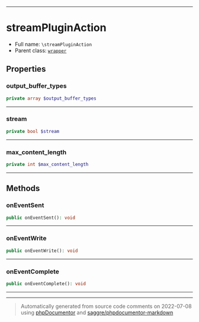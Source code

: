 ***

# streamPluginAction





* Full name: `\streamPluginAction`
* Parent class: [`wrapper`](./yxorP/inc/wrapper.md)



## Properties


### output_buffer_types



```php
private array $output_buffer_types
```






***

### stream



```php
private bool $stream
```






***

### max_content_length



```php
private int $max_content_length
```






***

## Methods


### onEventSent



```php
public onEventSent(): void
```











***

### onEventWrite



```php
public onEventWrite(): void
```











***

### onEventComplete



```php
public onEventComplete(): void
```











***


***
> Automatically generated from source code comments on 2022-07-08 using [phpDocumentor](http://www.phpdoc.org/) and [saggre/phpdocumentor-markdown](https://github.com/Saggre/phpDocumentor-markdown)
